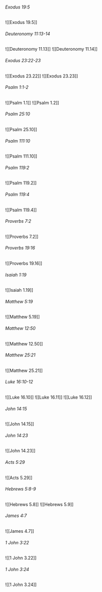 ###### Exodus 19:5

![[Exodus 19.5]]

###### Deuteronomy 11:13-14

![[Deuteronomy 11.13]]
![[Deuteronomy 11.14]]

###### Exodus 23:22-23

![[Exodus 23.22]]
![[Exodus 23.23]]

###### Psalm 1:1-2

![[Psalm 1.1]]
![[Psalm 1.2]]

###### Psalm 25:10

![[Psalm 25.10]]

###### Psalm 111:10

![[Psalm 111.10]]

###### Psalm 119:2

![[Psalm 119.2]]

###### Psalm 119:4

![[Psalm 119.4]]

###### Proverbs 7:2

![[Proverbs 7.2]]

###### Proverbs 19:16

![[Proverbs 19.16]]

###### Isaiah 1:19

![[Isaiah 1.19]]

###### Matthew 5:19

![[Matthew 5.19]]

###### Matthew 12:50

![[Matthew 12.50]]

######  Matthew 25:21

![[Matthew 25.21]]

###### Luke 16:10-12

![[Luke 16.10]]
![[Luke 16.11]]
![[Luke 16.12]]

###### John 14:15

![[John 14.15]]

###### John 14:23

![[John 14.23]]

###### Acts 5:29

![[Acts 5.29]]

###### Hebrews 5:8-9

![[Hebrews 5.8]]
![[Hebrews 5.9]]

###### James 4:7

![[James 4.7]]

###### 1 John 3:22

![[1 John 3.22]]

###### 1 John 3:24

![[1 John 3.24]]